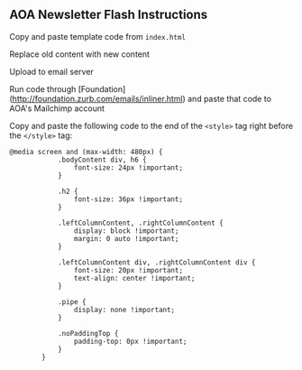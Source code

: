 ## AOA Newsletter Flash Instructions

Copy and paste template code from `index.html`

Replace old content with new content

Upload to email server

Run code through [Foundation] (http://foundation.zurb.com/emails/inliner.html) and paste that code to AOA's Mailchimp account

Copy and paste the following code to the end of the `<style>` tag right before the `</style>` tag:

	@media screen and (max-width: 480px) {
				.bodyContent div, h6 {
					font-size: 24px !important;
				}	

				.h2 {
					font-size: 36px !important;
				}	

				.leftColumnContent, .rightColumnContent {
					display: block !important;
					margin: 0 auto !important;
				}

				.leftColumnContent div, .rightColumnContent div {
					font-size: 20px !important;
					text-align: center !important;
				}	

				.pipe {
					display: none !important;
				}

				.noPaddingTop {
					padding-top: 0px !important;
				}
			}
			
			
	

